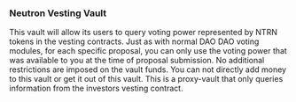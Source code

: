 ### Neutron Vesting Vault

This vault will allow its users to query voting power represented by NTRN tokens in the vesting contracts. Just as with normal DAO DAO voting modules, for each specific proposal, you can only use the voting power that was available to you at the time of proposal submission. No additional restrictions are imposed on the vault funds. You can not directly add money to this vault or get it out of this vault. This is a proxy-vault that only queries information from the investors vesting contract.